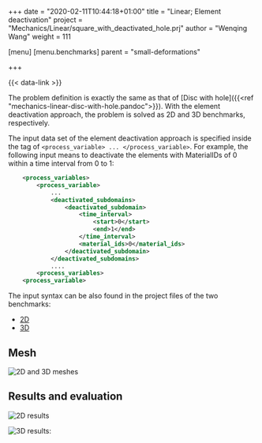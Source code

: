+++
date = "2020-02-11T10:44:18+01:00"
title = "Linear; Element deactivation"
project = "Mechanics/Linear/square_with_deactivated_hole.prj"
author = "Wenqing Wang"
weight = 111

[menu]
  [menu.benchmarks]
    parent = "small-deformations"

+++

{{< data-link >}}

The problem definition is exactly the same as that of [Disc with hole]({{<ref "mechanics-linear-disc-with-hole.pandoc">}}). With the element deactivation approach, the problem is solved as 2D and 3D benchmarks, respectively.

The input data set of the element deactivation approach is specified inside the tag of   `<process_variable> ... </process_variable>`. For example, the following input means to deactivate the elements with MaterialIDs of 0  within a time interval from 0 to 1:

```xml
    <process_variables>
        <process_variable>
            ...
            <deactivated_subdomains>
                <deactivated_subdomain>
                    <time_interval>
                        <start>0</start>
                        <end>1</end>
                    </time_interval>
                    <material_ids>0</material_ids>
                </deactivated_subdomain>
            </deactivated_subdomains>
            ....
        <process_variables>
    <process_variable>
```

 The input syntax can be also found in the project files of the two benchmarks:

* [2D](https://gitlab.opengeosys.org/ogs/ogs/-/tree/master/Tests/Data/Mechanics/Linear/square_with_deactivated_hole.prj)
* [3D](https://gitlab.opengeosys.org/ogs/ogs/-/tree/master/Tests/Data/Mechanics/Linear/ElementDeactivation3D/element_deactivation_M_3D.prj)

## Mesh

![2D and 3D meshes](../element_deactivation_2D_3D_mesh.png)

## Results and evaluation

![2D results](../element_deactivation_2D.png)

![3D results:](../element_deactivation_3D.png)
